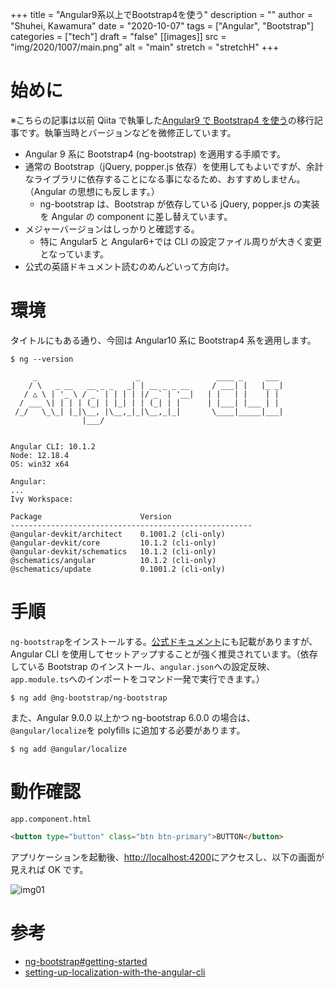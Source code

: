+++
title = "Angular9系以上でBootstrap4を使う"
description = ""
author = "Shuhei, Kawamura"
date = "2020-10-07"
tags = ["Angular", "Bootstrap"]
categories = ["tech"]
draft = "false"
[[images]]
  src = "img/2020/1007/main.png"
  alt = "main"
  stretch = "stretchH"
+++

# 始めに

※こちらの記事は以前 Qiita で執筆した[Angular9 で Bootstrap4 を使う](https://qiita.com/kawash/items/1134147d5ac61789987d)の移行記事です。執筆当時とバージョンなどを微修正しています。

- Angular 9 系に Bootstrap4 (ng-bootstrap) を適用する手順です。
- 通常の Bootstrap（jQuery, popper.js 依存）を使用してもよいですが、余計なライブラリに依存することになる事になるため、おすすめしません。（Angular の思想にも反します。）
  - ng-bootstrap は、Bootstrap が依存している jQuery, popper.js の実装を Angular の component に差し替えています。
- メジャーバージョンはしっかりと確認する。
  - 特に Angular5 と Angular6+では CLI の設定ファイル周りが大きく変更となっています。
- 公式の英語ドキュメント読むのめんどいって方向け。

# 環境

タイトルにもある通り、今回は Angular10 系に Bootstrap4 系を適用します。

```
$ ng --version

     _                      _                 ____ _     ___
    / \   _ __   __ _ _   _| | __ _ _ __     / ___| |   |_ _|
   / △ \ | '_ \ / _` | | | | |/ _` | '__|   | |   | |    | |
  / ___ \| | | | (_| | |_| | | (_| | |      | |___| |___ | |
 /_/   \_\_| |_|\__, |\__,_|_|\__,_|_|       \____|_____|___|
                |___/


Angular CLI: 10.1.2
Node: 12.18.4
OS: win32 x64

Angular:
...
Ivy Workspace:

Package                      Version
------------------------------------------------------
@angular-devkit/architect    0.1001.2 (cli-only)
@angular-devkit/core         10.1.2 (cli-only)
@angular-devkit/schematics   10.1.2 (cli-only)
@schematics/angular          10.1.2 (cli-only)
@schematics/update           0.1001.2 (cli-only)
```

# 手順

`ng-bootstrap`をインストールする。[公式ドキュメント](https://ng-bootstrap.github.io/#/getting-started)にも記載がありますが、Angular CLI を使用してセットアップすることが強く推奨されています。（依存している Bootstrap のインストール、`angular.json`への設定反映、`app.module.ts`へのインポートをコマンド一発で実行できます。）

```
$ ng add @ng-bootstrap/ng-bootstrap
```

また、Angular 9.0.0 以上かつ ng-bootstrap 6.0.0 の場合は、`@angular/localize`を polyfills に追加する必要があります。

```
$ ng add @angular/localize
```

# 動作確認

`app.component.html`

```html
<button type="button" class="btn btn-primary">BUTTON</button>
```

アプリケーションを起動後、[http://localhost:4200](http://localhost:4200)にアクセスし、以下の画面が見えれば OK です。

![img01](https://shukawam.github.io/blog/img/2020/1007/img01.png)

# 参考

- [ng-bootstrap#getting-started](https://ng-bootstrap.github.io/#/getting-started)
- [setting-up-localization-with-the-angular-cli](https://angular.io/guide/i18n#setting-up-localization-with-the-angular-cli)
